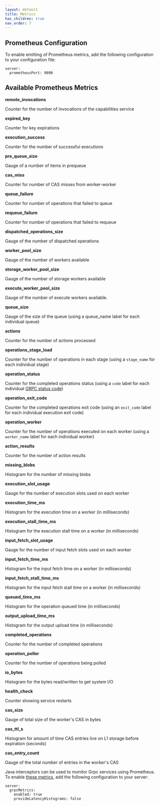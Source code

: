 ```yaml
---
layout: default
title: Metrics
has_children: true
nav_order: 7
---
```


## Prometheus Configuration

To enable emitting of Prometheus metrics, add the following configuration to your configuration file:

```
server:
  prometheusPort: 9090
```

## Available Prometheus Metrics

**remote_invocations**

Counter for the number of invocations of the capabilities service

**expired_key**

Counter for key expirations

**execution_success**

Counter for the number of successful executions

**pre_queue_size**

Gauge of a number of items in prequeue

**cas_miss**

Counter for number of CAS misses from worker-worker

**queue_failure**

Counter for number of operations that failed to queue

**requeue_failure**

Counter for number of operations that failed to requeue

**dispatched_operations_size**

Gauge of the number of dispatched operations





**worker_pool_size**

Gauge of the number of workers available

**storage_worker_pool_size**

Gauge of the number of storage workers available

**execute_worker_pool_size**

Gauge of the number of execute workers available.

**queue_size**

Gauge of the size of the queue (using a queue_name label for each individual queue)

**actions**

Counter for the number of actions processed

**operations_stage_load**

Counter for the number of operations in each stage (using a `stage_name` for each individual stage)

**operation_status**

Counter for the completed operations status (using a `code` label for each individual [GRPC status code](https://grpc.github.io/grpc/core/md_doc_statuscodes.html))

**operation_exit_code**

Counter for the completed operations exit code (using an `exit_code` label for each individual execution exit code)

**operation_worker**

Counter for the number of operations executed on each worker (using a `worker_name` label for each individual worker)

**action_results**

Counter for the number of action results

**missing_blobs**

Histogram for the number of missing blobs

**execution_slot_usage**

Gauge for the number of execution slots used on each worker

**execution_time_ms**

Histogram for the execution time on a worker (in milliseconds)

**execution_stall_time_ms**

Histogram for the execution stall time on a worker (in milliseconds)

**input_fetch_slot_usage**

Gauge for the number of input fetch slots used on each worker

**input_fetch_time_ms**

Histogram for the input fetch time on a worker (in milliseconds)

**input_fetch_stall_time_ms**

Histogram for the input fetch stall time on a worker (in milliseconds)

**queued_time_ms**

Histogram for the operation queued time (in milliseconds)

**output_upload_time_ms**

Histogram for the output upload time (in milliseconds)

**completed_operations**

Counter for the number of completed operations

**operation_poller**

Counter for the number of operations being polled

**io_bytes**

Histogram for the bytes read/written to get system I/O

**health_check**

Counter showing service restarts

**cas_size**

Gauge of total size of the worker's CAS in bytes

**cas_ttl_s**

Histogram for amount of time CAS entries live on L1 storage before expiration (seconds)

**cas_entry_count**

Gauge of the total number of entries in the worker's CAS

Java interceptors can be used to monitor Grpc services using Prometheus.  To enable [these metrics](https://github.com/grpc-ecosystem/java-grpc-prometheus), add the following configuration to your server:
```
server:
  grpcMetrics:
    enabled: true
    provideLatencyHistograms: false
```
